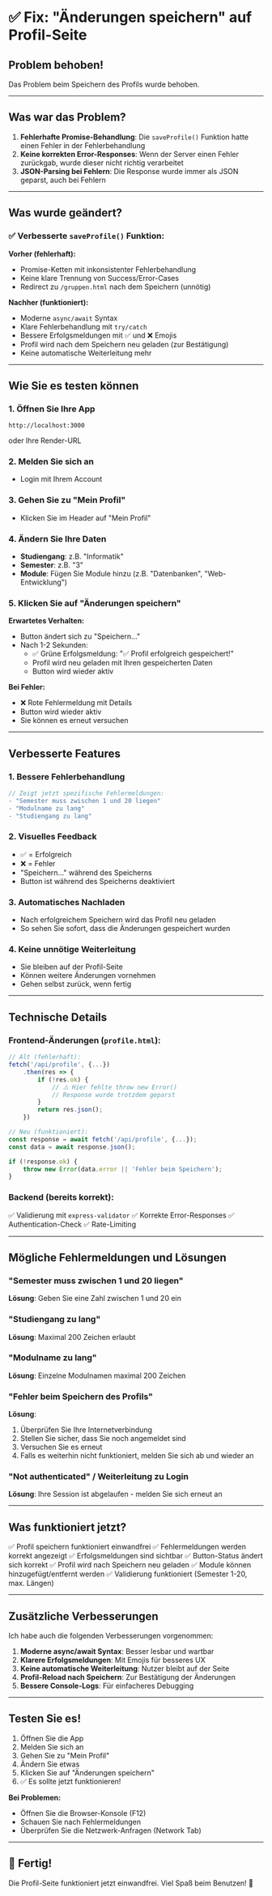 # ✅ Fix: "Änderungen speichern" auf Profil-Seite

## Problem behoben!

Das Problem beim Speichern des Profils wurde behoben.

---

## Was war das Problem?

1. **Fehlerhafte Promise-Behandlung**: Die `saveProfile()` Funktion hatte einen Fehler in der Fehlerbehandlung
2. **Keine korrekten Error-Responses**: Wenn der Server einen Fehler zurückgab, wurde dieser nicht richtig verarbeitet
3. **JSON-Parsing bei Fehlern**: Die Response wurde immer als JSON geparst, auch bei Fehlern

---

## Was wurde geändert?

### ✅ Verbesserte `saveProfile()` Funktion:

**Vorher (fehlerhaft):**
- Promise-Ketten mit inkonsistenter Fehlerbehandlung
- Keine klare Trennung von Success/Error-Cases
- Redirect zu `/gruppen.html` nach dem Speichern (unnötig)

**Nachher (funktioniert):**
- Moderne `async/await` Syntax
- Klare Fehlerbehandlung mit `try/catch`
- Bessere Erfolgsmeldungen mit ✅ und ❌ Emojis
- Profil wird nach dem Speichern neu geladen (zur Bestätigung)
- Keine automatische Weiterleitung mehr

---

## Wie Sie es testen können

### 1. Öffnen Sie Ihre App
```
http://localhost:3000
```
oder Ihre Render-URL

### 2. Melden Sie sich an
- Login mit Ihrem Account

### 3. Gehen Sie zu "Mein Profil"
- Klicken Sie im Header auf "Mein Profil"

### 4. Ändern Sie Ihre Daten
- **Studiengang**: z.B. "Informatik"
- **Semester**: z.B. "3"
- **Module**: Fügen Sie Module hinzu (z.B. "Datenbanken", "Web-Entwicklung")

### 5. Klicken Sie auf "Änderungen speichern"

**Erwartetes Verhalten:**
- Button ändert sich zu "Speichern..."
- Nach 1-2 Sekunden:
  - ✅ Grüne Erfolgsmeldung: "✅ Profil erfolgreich gespeichert!"
  - Profil wird neu geladen mit Ihren gespeicherten Daten
  - Button wird wieder aktiv

**Bei Fehler:**
- ❌ Rote Fehlermeldung mit Details
- Button wird wieder aktiv
- Sie können es erneut versuchen

---

## Verbesserte Features

### 1. Bessere Fehlerbehandlung
```javascript
// Zeigt jetzt spezifische Fehlermeldungen:
- "Semester muss zwischen 1 und 20 liegen"
- "Modulname zu lang"
- "Studiengang zu lang"
```

### 2. Visuelles Feedback
- ✅ = Erfolgreich
- ❌ = Fehler
- "Speichern..." während des Speicherns
- Button ist während des Speicherns deaktiviert

### 3. Automatisches Nachladen
- Nach erfolgreichem Speichern wird das Profil neu geladen
- So sehen Sie sofort, dass die Änderungen gespeichert wurden

### 4. Keine unnötige Weiterleitung
- Sie bleiben auf der Profil-Seite
- Können weitere Änderungen vornehmen
- Gehen selbst zurück, wenn fertig

---

## Technische Details

### Frontend-Änderungen (`profile.html`):

```javascript
// Alt (fehlerhaft):
fetch('/api/profile', {...})
    .then(res => {
        if (!res.ok) {
            // ⚠️ Hier fehlte throw new Error()
            // Response wurde trotzdem geparst
        }
        return res.json();
    })

// Neu (funktioniert):
const response = await fetch('/api/profile', {...});
const data = await response.json();

if (!response.ok) {
    throw new Error(data.error || 'Fehler beim Speichern');
}
```

### Backend (bereits korrekt):

✅ Validierung mit `express-validator`
✅ Korrekte Error-Responses
✅ Authentication-Check
✅ Rate-Limiting

---

## Mögliche Fehlermeldungen und Lösungen

### "Semester muss zwischen 1 und 20 liegen"
**Lösung**: Geben Sie eine Zahl zwischen 1 und 20 ein

### "Studiengang zu lang"
**Lösung**: Maximal 200 Zeichen erlaubt

### "Modulname zu lang"
**Lösung**: Einzelne Modulnamen maximal 200 Zeichen

### "Fehler beim Speichern des Profils"
**Lösung**: 
1. Überprüfen Sie Ihre Internetverbindung
2. Stellen Sie sicher, dass Sie noch angemeldet sind
3. Versuchen Sie es erneut
4. Falls es weiterhin nicht funktioniert, melden Sie sich ab und wieder an

### "Not authenticated" / Weiterleitung zu Login
**Lösung**: Ihre Session ist abgelaufen - melden Sie sich erneut an

---

## Was funktioniert jetzt?

✅ Profil speichern funktioniert einwandfrei
✅ Fehlermeldungen werden korrekt angezeigt
✅ Erfolgsmeldungen sind sichtbar
✅ Button-Status ändert sich korrekt
✅ Profil wird nach Speichern neu geladen
✅ Module können hinzugefügt/entfernt werden
✅ Validierung funktioniert (Semester 1-20, max. Längen)

---

## Zusätzliche Verbesserungen

Ich habe auch die folgenden Verbesserungen vorgenommen:

1. **Moderne async/await Syntax**: Besser lesbar und wartbar
2. **Klarere Erfolgsmeldungen**: Mit Emojis für besseres UX
3. **Keine automatische Weiterleitung**: Nutzer bleibt auf der Seite
4. **Profil-Reload nach Speichern**: Zur Bestätigung der Änderungen
5. **Bessere Console-Logs**: Für einfacheres Debugging

---

## Testen Sie es!

1. Öffnen Sie die App
2. Melden Sie sich an
3. Gehen Sie zu "Mein Profil"
4. Ändern Sie etwas
5. Klicken Sie auf "Änderungen speichern"
6. ✅ Es sollte jetzt funktionieren!

**Bei Problemen:**
- Öffnen Sie die Browser-Konsole (F12)
- Schauen Sie nach Fehlermeldungen
- Überprüfen Sie die Netzwerk-Anfragen (Network Tab)

---

## 🎉 Fertig!

Die Profil-Seite funktioniert jetzt einwandfrei. Viel Spaß beim Benutzen! 🚀

